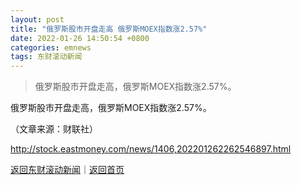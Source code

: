 ```yaml
---
layout: post
title: "俄罗斯股市开盘走高 俄罗斯MOEX指数涨2.57%"
date: 2022-01-26 14:50:54 +0800
categories: emnews
tags: 东财滚动新闻
---
```

> 俄罗斯股市开盘走高，俄罗斯MOEX指数涨2.57%。

<p>俄罗斯股市开盘走高，俄罗斯MOEX指数涨2.57%。 </p><p class="em_media">（文章来源：财联社）</p>

<http://stock.eastmoney.com/news/1406,202201262262546897.html>

[返回东财滚动新闻](//finews.withounder.com/emnews/)｜[返回首页](//finews.withounder.com/)